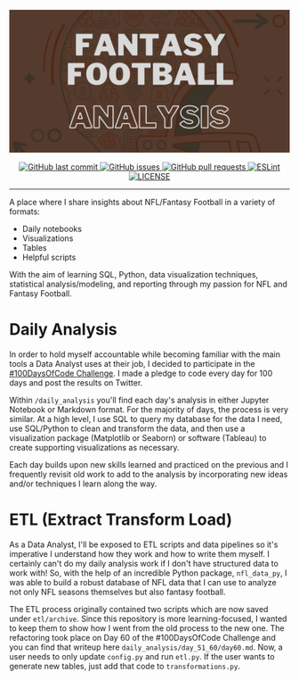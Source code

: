 ![](./assets/readme_banner.png)

<p align="center">
  <!-- <a href="https://github.com/gfidanli/fantasy_football_analysis/releases/" target="_blank">
    <img alt="GitHub release" src="https://img.shields.io/github/v/release/gfidanli/fantasy_football_analysis?include_prereleases&style=flat-square">
  </a> -->

  <a href="https://github.com/gfidanli/fantasy_football_analysis/commits/master" target="_blank">
    <img src="https://img.shields.io/github/last-commit/gfidanli/fantasy_football_analysis?style=flat-square" alt="GitHub last commit">
  </a>

  <a href="https://github.com/gfidanli/fantasy_football_analysis/issues" target="_blank">
    <img src="https://img.shields.io/github/issues/gfidanli/fantasy_football_analysis?style=flat-square&color=red" alt="GitHub issues">
  </a>

  <a href="https://github.com/gfidanli/fantasy_football_analysis/pulls" target="_blank">
    <img src="https://img.shields.io/github/issues-pr/gfidanli/fantasy_football_analysis?style=flat-square&color=blue" alt="GitHub pull requests">
  </a>

  <a href="https://standardjs.com" target="_blank">
    <img alt="ESLint" src="https://img.shields.io/badge/code_style-standard-brightgreen.svg?style=flat-square">
  </a>

  <a href="https://github.com/gfidanli/fantasy_football_analysis/blob/master/LICENSE" target="_blank">
    <img alt="LICENSE" src="https://img.shields.io/github/license/gfidanli/fantasy_football_analysis?style=flat-square&color=yellow">
  </a>

  </a>
</p>
<hr>

A place where I share insights about NFL/Fantasy Football in a variety of formats:
- Daily notebooks
- Visualizations
- Tables
- Helpful scripts

With the aim of learning SQL, Python, data visualization techniques, statistical analysis/modeling, and reporting through my passion for NFL and Fantasy Football. 

# Daily Analysis
In order to hold myself accountable while becoming familiar with the main tools a Data Analyst uses at their job, I decided to participate in the [#100DaysOfCode Challenge](https://www.100daysofcode.com). I made a pledge to code every day for 100 days and post the results on Twitter.  

Within `/daily_analysis` you'll find each day's analysis in either Jupyter Notebook or Markdown format. For the majority of days, the process is very similar. At a high level, I use SQL to query my database for the data I need, use SQL/Python to clean and transform the data, and then use a visualization package (Matplotlib or Seaborn) or software (Tableau) to create supporting visualizations as necessary.  

Each day builds upon new skills learned and practiced on the previous and I frequently revisit old work to add to the analysis by incorporating new ideas and/or techniques I learn along the way.

# ETL (Extract Transform Load)
As a Data Analyst, I'll be exposed to ETL scripts and data pipelines so it's imperative I understand how they work and how to write them myself. I certainly can't do my daily analysis work if I don't have structured data to work with! So, with the help of an incredible Python package, `nfl_data_py`, I was able to build a robust database of NFL data that I can use to analyze not only NFL seasons themselves but also fantasy football.

The ETL process originally contained two scripts which are now saved under `etl/archive`. Since this repository is more learning-focused, I wanted to keep them to show how I went from the old process to the new one. The refactoring took place on Day 60 of the #100DaysOfCode Challenge and you can find that writeup here `daily_analysis/day_51_60/day60.md`. Now, a user needs to only update `config.py` and run `etl.py`. If the user wants to generate new tables, just add that code to `transformations.py`.
<br/><br/>
